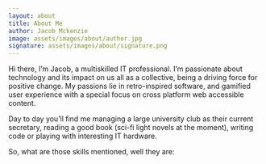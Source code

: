 ```yaml
---
layout: about
title: About Me
author: Jacob Mckenzie
image: assets/images/about/author.jpg
signature: assets/images/about/signature.png
---
```


Hi there, I’m Jacob, a multiskilled IT professional. I’m passionate about technology and its impact on us all as a collective, being a driving force for positive change. My passions lie in retro-inspired software, and gamified user experience with a special focus on cross platform web accessible content.

Day to day you’ll find me managing a large university club as their current secretary, reading a good book (sci-fi light novels at the moment), writing code or playing with interesting IT hardware.

So, what are those skills mentioned, well they are: 

